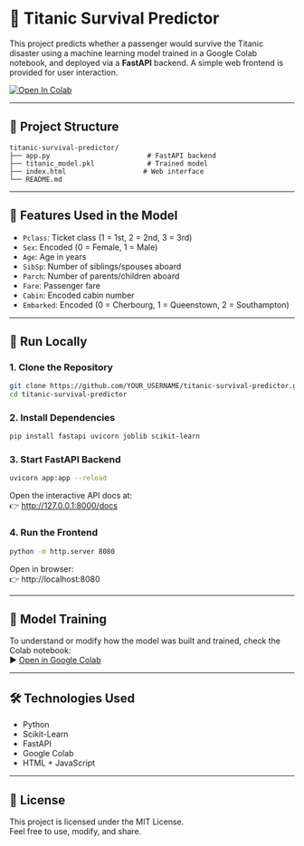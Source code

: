 # 🚢 Titanic Survival Predictor

This project predicts whether a passenger would survive the Titanic disaster using a machine learning model trained in a Google Colab notebook, and deployed via a **FastAPI** backend. A simple web frontend is provided for user interaction.

[![Open In Colab](https://colab.research.google.com/assets/colab-badge.svg)](https://colab.research.google.com/drive/13IO3-gfyS9mSPuzAo6-wsYBUOVpxb_va)

---

## 📁 Project Structure

```
titanic-survival-predictor/
├── app.py                        # FastAPI backend
├── titanic_model.pkl             # Trained model
├── index.html                   # Web interface
└── README.md
```

---

## 🧠 Features Used in the Model

- `Pclass`: Ticket class (1 = 1st, 2 = 2nd, 3 = 3rd)
- `Sex`: Encoded (0 = Female, 1 = Male)
- `Age`: Age in years
- `SibSp`: Number of siblings/spouses aboard
- `Parch`: Number of parents/children aboard
- `Fare`: Passenger fare
- `Cabin`: Encoded cabin number
- `Embarked`: Encoded (0 = Cherbourg, 1 = Queenstown, 2 = Southampton)

---

## 🧪 Run Locally

### 1. Clone the Repository

```bash
git clone https://github.com/YOUR_USERNAME/titanic-survival-predictor.git
cd titanic-survival-predictor
```

### 2. Install Dependencies

```bash
pip install fastapi uvicorn joblib scikit-learn
```

### 3. Start FastAPI Backend

```bash
uvicorn app:app --reload
```

Open the interactive API docs at:  
👉 http://127.0.0.1:8000/docs

### 4. Run the Frontend

```bash
python -m http.server 8080
```

Open in browser:  
👉 http://localhost:8080

---

## 📓 Model Training

To understand or modify how the model was built and trained, check the Colab notebook:  
▶️ [Open in Google Colab](https://colab.research.google.com/github/YOUR_USERNAME/titanic-survival-predictor/blob/main/titanic_model_training.ipynb)

---


## 🛠 Technologies Used

- Python
- Scikit-Learn
- FastAPI
- Google Colab
- HTML + JavaScript

---

## 📜 License

This project is licensed under the MIT License.  
Feel free to use, modify, and share.

